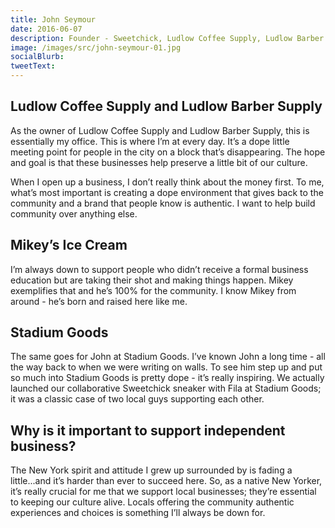 ```yaml
---
title: John Seymour
date: 2016-06-07
description: Founder - Sweetchick, Ludlow Coffee Supply, Ludlow Barber Supply
image: /images/src/john-seymour-01.jpg
socialBlurb:
tweetText:
---
```


## Ludlow Coffee Supply and Ludlow Barber Supply

As the owner of Ludlow Coffee Supply and Ludlow Barber Supply, this is essentially my office. This is where I’m at every day. It’s a dope little meeting point for people in the city on a block that’s disappearing. The hope and goal is that these businesses help preserve a little bit of our culture.

When I open up a business, I don’t really think about the money first. To me, what’s most important is creating a dope environment that gives back to the community and a brand that people know is authentic. I want to help build community over anything else.

## Mikey’s Ice Cream

I’m always down to support people who didn’t receive a formal business education but are taking their shot and making things happen. Mikey exemplifies that and he’s 100% for the community. I know Mikey from around - he’s born and raised here like me.

## Stadium Goods

The same goes for John at Stadium Goods. I’ve known John a long time - all the way back to when we were writing on walls. To see him step up and put so much into Stadium Goods is pretty dope - it’s really inspiring. We actually launched our collaborative Sweetchick sneaker with Fila at Stadium Goods; it was a classic case of two local guys supporting each other.

## Why is it important to support independent business?

The New York spirit and attitude I grew up surrounded by is fading a little...and it’s harder than ever to succeed here. So, as a native New Yorker, it’s really crucial for me that we support local businesses; they’re essential to keeping our culture alive. Locals offering the community authentic experiences and choices is something I’ll always be down for.

